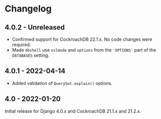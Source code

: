 # Changelog

## 4.0.2 - Unreleased

- Confirmed support for CockroachDB 22.1.x. No code changes were required.
- Made `dbshell` use `sslmode` and `options` from the `'OPTIONS'` part of the
  `DATABASES` setting.

## 4.0.1 - 2022-04-14

- Added validation of `QuerySet.explain()` options.

## 4.0 - 2022-01-20

Initial release for Django 4.0.x and CockroachDB 21.1.x and 21.2.x.
